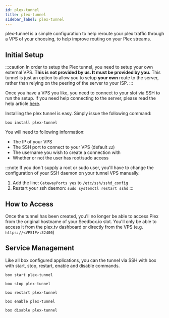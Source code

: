 ```yaml
---
id: plex-tunnel
title: plex-tunnel
sidebar_label: plex-tunnel
---
```


plex-tunnel is a simple configuration to help reroute your plex traffic through a VPS of your choosing, to help improve routing on your Plex streams.

## Initial Setup
:::caution
In order to setup the Plex tunnel, you need to setup your own external VPS. **This is not provided by us. It must be provided by you.** This tunnel is just an option to allow you to setup **your own** route to the server, rather than relying on the peering of the server to your ISP.
:::

Once you have a VPS you like, you need to connect to your slot via SSH to run the setup. If you need help connecting to the server, please read the help article [here](../getting-started/how-do-i-connect.md).

Installing the plex tunnel is easy. Simply issue the following command:

```plaintext main
box install plex-tunnel
```
You will need to following information:

- The IP of your VPS
- The SSH port to connect to your VPS (default `22`)
- The username you wish to create a connection with
- Whether or not the user has root/sudo access

:::note
If you don't supply a root or sudo user, you'll have to change the configuration of your SSH daemon on your tunnel VPS manually.

1. Add the line: `GatewayPorts yes` to `/etc/ssh/sshd_config`
2. Restart your ssh daemon: `sudo systemctl restart sshd`
:::


## How to Access

Once the tunnel has been created, you'll no longer be able to access Plex from the original hostname of your Seedbox.io slot. You'll only be able to access it from the plex.tv dashboard or directly from the VPS (e.g. `https://<VPSIP>:32400`)

## Service Management

Like all box configured applications, you can the tunnel via SSH with box with start, stop, restart, enable and disable commands.

<!--DOCUSAURUS_CODE_TABS-->
<!--Start-->
```plaintext
box start plex-tunnel
```
<!--Stop-->
```plaintext
box stop plex-tunnel
```
<!--Restart-->
```plaintext
box restart plex-tunnel
```
<!--Enable-->
```plaintext
box enable plex-tunnel
```
<!--Disable-->
```plaintext
box disable plex-tunnel
```
<!--END_DOCUSAURUS_CODE_TABS-->